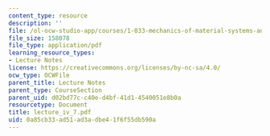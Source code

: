 ```yaml
---
content_type: resource
description: ''
file: /ol-ocw-studio-app/courses/1-033-mechanics-of-material-systems-an-energy-approach-fall-2003/0a85cb33ad51ad3adbe41f6f55db590a_lecture_iv_7.pdf
file_size: 158078
file_type: application/pdf
learning_resource_types:
- Lecture Notes
license: https://creativecommons.org/licenses/by-nc-sa/4.0/
ocw_type: OCWFile
parent_title: Lecture Notes
parent_type: CourseSection
parent_uid: d02bd77c-c40e-d4bf-41d1-4540051e8b0a
resourcetype: Document
title: lecture_iv_7.pdf
uid: 0a85cb33-ad51-ad3a-dbe4-1f6f55db590a
---
```

